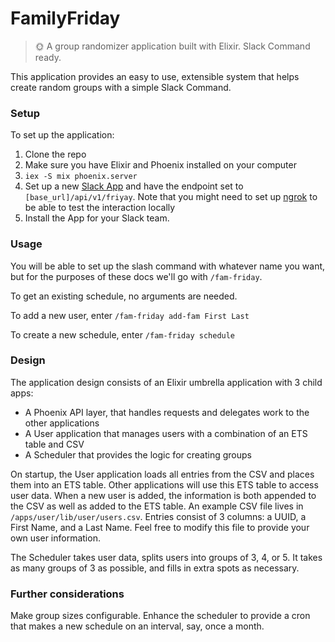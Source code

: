 # FamilyFriday

> :sun_with_face: A group randomizer application built with Elixir. Slack Command ready.

This application provides an easy to use, extensible system that helps create random groups with a simple Slack Command.

### Setup

To set up the application:
1. Clone the repo
2. Make sure you have Elixir and Phoenix installed on your computer
3. `iex -S mix phoenix.server`
4. Set up a new [Slack App](https://api.slack.com/apps) and have the endpoint set to `[base_url]/api/v1/friyay`. Note that you might need to set up [ngrok](https://api.slack.com/tutorials/tunneling-with-ngrok) to be able to test the interaction locally
5. Install the App for your Slack team.

### Usage

You will be able to set up the slash command with whatever name you want, but for the purposes of these docs we'll go with `/fam-friday`.

To get an existing schedule, no arguments are needed.

To add a new user, enter `/fam-friday add-fam First Last`

To create a new schedule, enter `/fam-friday schedule`

### Design

The application design consists of an Elixir umbrella application with 3 child apps:
- A Phoenix API layer, that handles requests and delegates work to the other applications
- A User application that manages users with a combination of an ETS table and CSV
- A Scheduler that provides the logic for creating groups

On startup, the User application loads all entries from the CSV and places them into an ETS table. Other applications will use this ETS table to access user data. When a new user is added, the information is both appended to the CSV as well as added to the ETS table. An example CSV file lives in `/apps/user/lib/user/users.csv`. Entries consist of 3 columns: a UUID, a First Name, and a Last Name. Feel free to modify this file to provide your own user information.

The Scheduler takes user data, splits users into groups of 3, 4, or 5. It takes as many groups of 3 as possible, and fills in extra spots as necessary.

### Further considerations

Make group sizes configurable.
Enhance the scheduler to provide a cron that makes a new schedule on an interval, say, once a month.
